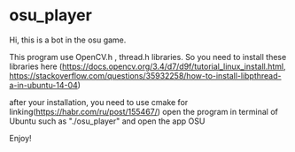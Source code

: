 # osu_player
Hi, this is a bot in the osu game.

This program use OpenCV.h , thread.h libraries. So you need to install these libraries here (https://docs.opencv.org/3.4/d7/d9f/tutorial_linux_install.html,  https://stackoverflow.com/questions/35932258/how-to-install-libpthread-a-in-ubuntu-14-04) 

after your installation, you need to use cmake for linking(https://habr.com/ru/post/155467/)
open the program in terminal of Ubuntu such as "./osu_player" and open the app OSU

Enjoy!
